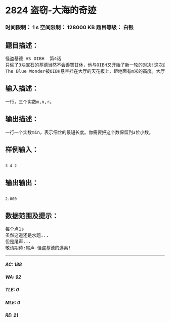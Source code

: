 # 2824 盗窃-大海的奇迹   
### 时间限制： 1 s     空间限制： 128000 KB     题目等级： 白银  
## 题目描述：  

<pre>
怪盗基德 VS OIBH  第4话  
只偷了3块宝石的基德当然不会善罢甘休，他与OIBH又开始了新一轮的对决!这次的目标是The Blue Wonder(大海的奇迹)。在《怪盗基德·奇异的空中步行》一集中，怪盗基德以悬空的姿态在众人面前出现。这次你要帮助基德再次悬空登场！
The Blue Wonder被OIBH悬空挂在大厅的天花板上，距地面有m米的高度。大厅是一个圆形的半球顶房间，直墙高度为n米。大厅半径为r米。基德可以在直墙上的任意一点移动，但不能移动到半球顶上。基德需要用一根细丝连上Blue Wonder来走上去（好厉害啊，钢丝杂技）。需要你帮他计算细丝的最短长度。
</pre>
  
  
## 输入描述：  

<pre>
一行，三个实数m,n,r。
</pre>
  
  
## 输出描述：  

<pre>
一行一个实数min，表示细丝的最短长度。你需要把这个数保留到3位小数。
</pre>
  
  
## 样例输入：  

<pre><code>
3 4 2
</code></pre>
  
  
## 输出输出：  

<pre><code>
2.000
</code></pre>
  
  
## 数据范围及提示：  

<pre>
每个点1s
虽然这道还是水题...  
但是尾声...  
敬请期待:尾声-怪盗基德的逃离!
</pre>
  
  
***  

##### AC: 188  
##### WA: 92  
##### TLE: 0  
##### MLE: 0  
##### RE: 21  

